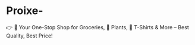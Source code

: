 # Proixe-
👉 🛒 Your One-Stop Shop for Groceries, 🌱 Plants, 👕 T-Shirts &amp; More – Best Quality, Best Price!




